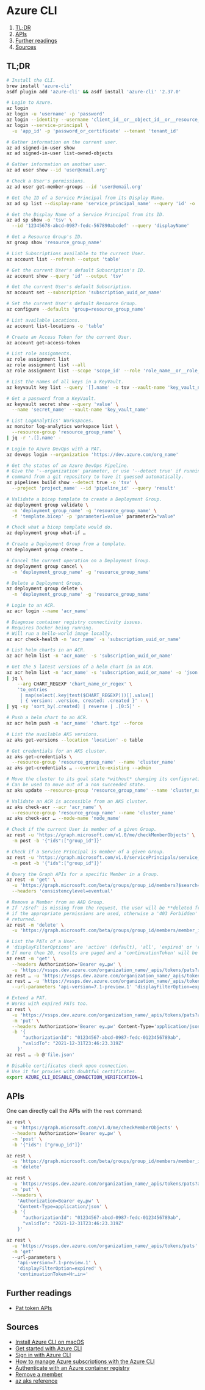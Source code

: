 # Azure CLI

1. [TL;DR](#tldr)
2. [APIs](#apis)
3. [Further readings](#further-readings)
4. [Sources](#sources)

## TL;DR

```sh
# Install the CLI.
brew install 'azure-cli'
asdf plugin add 'azure-cli' && asdf install 'azure-cli' '2.37.0'

# Login to Azure.
az login
az login -u 'username' -p 'password'
az login --identity --username 'client_id__or__object_id__or__resource_id'
az login --service-principal \
  -u 'app_id' -p 'password_or_certificate' --tenant 'tenant_id'

# Gather information on the current user.
az ad signed-in-user show
az ad signed-in-user list-owned-objects

# Gather information on another user.
az ad user show --id 'user@email.org'

# Check a User's permissions.
az ad user get-member-groups --id 'user@email.org'

# Get the ID of a Service Principal from its Display Name.
az ad sp list --display-name 'service_principal_name' --query 'id' -o 'tsv'

# Get the Display Name of a Service Principal from its ID.
az ad sp show -o 'tsv' \
  --id '12345678-abcd-0987-fedc-567890abcdef' --query 'displayName'

# Get a Resource Group's ID.
az group show 'resource_group_name'

# List Subscriptions available to the current User.
az account list --refresh --output 'table'

# Get the current User's default Subscription's ID.
az account show --query 'id' --output 'tsv'

# Get the current User's default Subscription.
az account set --subscription 'subscription_uuid_or_name'

# Set the current User's default Resource Group.
az configure --defaults 'group=resource_group_name'

# List available Locations.
az account list-locations -o 'table'

# Create an Access Token for the current User.
az account get-access-token

# List role assignments.
az role assignment list
az role assignment list --all
az role assignment list --scope 'scope_id' --role 'role_name__or__role_id'

# List the names of all keys in a KeyVault.
az keyvault key list --query '[].name' -o tsv --vault-name 'key_vault_name'

# Get a password from a KeyVault.
az keyvault secret show --query 'value' \
  --name 'secret_name' --vault-name 'key_vault_name'

# List LogAnalytics' Workspaces.
az monitor log-analytics workspace list \
  --resource-group 'resource_group_name' \
| jq -r '.[].name' -

# Login to Azure DevOps with a PAT.
az devops login --organization 'https://dev.azure.com/org_name'

# Get the status of an Azure DevOps Pipeline.
# Give the '--organization' parameter, or use '--detect true' if running the
# command from a git repository to have it guessed automatically.
az pipelines build show --detect true -o 'tsv' \
  --project 'project_name' --id 'pipeline_id' --query 'result'

# Validate a bicep template to create a Deployment Group.
az deployment group validate \
  -n 'deployment_group_name' -g 'resource_group_name' \
  -f 'template.bicep' -p 'parameter1=value' parameter2="value"

# Check what a bicep template would do.
az deployment group what-if …

# Create a Deployment Group from a template.
az deployment group create …

# Cancel the current operation on a Deployment Group.
az deployment group cancel \
  -n 'deployment_group_name' -g 'resource_group_name'

# Delete a Deployment Group.
az deployment group delete \
  -n 'deployment_group_name' -g 'resource_group_name'

# Login to an ACR.
az acr login --name 'acr_name'

# Diagnose container registry connectivity issues.
# Requires Docker being running.
# Will run a hello-world image locally.
az acr check-health -n 'acr_name' -s 'subscription_uuid_or_name'

# List helm charts in an ACR.
az acr helm list -n 'acr_name' -s 'subscription_uuid_or_name'

# Get the 5 latest versions of a helm chart in an ACR.
az acr helm list -n 'acr_name' -s 'subscription_uuid_or_name' -o 'json' \
| jq \
    --arg CHART_REGEXP 'chart_name_or_regex' \
    'to_entries
     | map(select(.key|test($CHART_REGEXP)))[].value[]
     | { version: .version, created: .created }' - \
| yq -sy 'sort_by(.created) | reverse | .[0:5]' -

# Push a helm chart to an ACR.
az acr helm push -n 'acr_name' 'chart.tgz' --force

# List the available AKS versions.
az aks get-versions --location 'location' -o table

# Get credentials for an AKS cluster.
az aks get-credentials \
  --resource-group 'resource_group_name' --name 'cluster_name'
az aks get-credentials … --overwrite-existing --admin

# Move the cluster to its goal state *without* changing its configuration.
# Can be used to move out of a non succeeded state.
az aks update --resource-group 'resource_group_name' --name 'cluster_name' --yes

# Validate an ACR is accessible from an AKS cluster.
az aks check-acr --acr 'acr_name' \
  --resource-group 'resource_group_name' --name 'cluster_name'
az aks check-acr … --node-name 'node_name'

# Check if the current User is member of a given Group.
az rest -u 'https://graph.microsoft.com/v1.0/me/checkMemberObjects' \
  -m post -b '{"ids":["group_id"]}'

# Check if a Service Principal is member of a given Group.
az rest -u 'https://graph.microsoft.com/v1.0/servicePrincipals/service_principal_id/checkMemberObjects' \
  -m post -b '{"ids":["group_id"]}'

# Query the Graph APIs for a specific Member in a Group.
az rest -m 'get' \
  -u 'https://graph.microsoft.com/beta/groups/group_id/members?$search="displayName:group_display_name"&$select=displayName' \
  --headers 'consistencylevel=eventual'

# Remove a Member from an AAD Group.
# If '/$ref' is missing from the request, the user will be **deleted from AAD**
# if the appropriate permissions are used, otherwise a '403 Forbidden' error is
# returned.
az rest -m 'delete' \
  -u 'https://graph.microsoft.com/beta/groups/group_id/members/member_id/$ref'

# List the PATs of a User.
# 'displayFilterOptions' are 'active' (default), 'all', 'expired' or 'revoked'.
# If more then 20, results are paged and a 'continuationToken' will be returned.
az rest -m 'get' \
  --headers Authorization='Bearer ey…pw' \
  -u 'https://vssps.dev.azure.com/organization_name/_apis/tokens/pats?api-version=7.1-preview.1'
az rest … -u 'https://vssps.dev.azure.com/organization_name/_apis/tokens/pats?api-version=7.1-preview.1&displayFilterOption=revoked&isSortAscending=false'
az rest … -u 'https://vssps.dev.azure.com/organization_name/_apis/tokens/pats' \
  --url-parameters 'api-version=7.1-preview.1' 'displayFilterOption=expired' continuationToken='Hr…in='

# Extend a PAT.
# Works with expired PATs too.
az rest \
  -u 'https://vssps.dev.azure.com/organization_name/_apis/tokens/pats?api-version=7.1-preview.1' \
  -m 'put' \
  --headers Authorization='Bearer ey…pw' Content-Type='application/json' \
  -b '{
	  "authorizationId": "01234567-abcd-0987-fedc-0123456789ab",
	  "validTo": "2021-12-31T23:46:23.319Z"
    }'
az rest … -b @'file.json'

# Disable certificates check upon connection.
# Use it for proxies with doubtful certificates.
export AZURE_CLI_DISABLE_CONNECTION_VERIFICATION=1
```

## APIs

One can directly call the APIs with the `rest` command:

```sh
az rest \
  -u 'https://graph.microsoft.com/v1.0/me/checkMemberObjects' \
  --headers Authorization='Bearer ey…pw' \
  -m 'post' \
  -b '{"ids": ["group_id"]}'

az rest \
  -u 'https://graph.microsoft.com/beta/groups/group_id/members/member_id/$ref' \
  -m 'delete'

az rest \
  -u 'https://vssps.dev.azure.com/organization_name/_apis/tokens/pats?api-version=7.1-preview.1' \
  -m 'put' \
  --headers \
    'Authorization=Bearer ey…pw' \
    'Content-Type=application/json' \
  -b '{
	  "authorizationId": "01234567-abcd-0987-fedc-0123456789ab",
	  "validTo": "2021-12-31T23:46:23.319Z"
    }'

az rest \
  -u 'https://vssps.dev.azure.com/organization_name/_apis/tokens/pats' \
  -m 'get'
  --url-parameters \
    'api-version=7.1-preview.1' \
    'displayFilterOption=expired' \
    'continuationToken=Hr…in='
```

## Further readings

- [Pat token APIs]

## Sources

- [Install Azure CLI on macOS]
- [Get started with Azure CLI]
- [Sign in with Azure CLI]
- [How to manage Azure subscriptions with the Azure CLI]
- [Authenticate with an Azure container registry]
- [Remove a member]
- [az aks reference]

<!-- external references -->
[authenticate with an azure container registry]: https://docs.microsoft.com/en-us/azure/container-registry/container-registry-authentication?tabs=azure-cli
[az aks reference]: https://learn.microsoft.com/en-us/cli/azure/aks?view=azure-cli-latest
[get started with azure cli]: https://docs.microsoft.com/en-us/cli/azure/get-started-with-azure-cli
[how to manage azure subscriptions with the azure cli]: https://docs.microsoft.com/en-us/cli/azure/manage-azure-subscriptions-azure-cli
[install azure cli on macos]: https://docs.microsoft.com/en-us/cli/azure/install-azure-cli-macos
[pat token apis]: https://docs.microsoft.com/en-us/rest/api/azure/devops/tokens/pats/list?view=azure-devops-rest-7.1
[remove a member]: https://docs.microsoft.com/en-us/graph/api/group-delete-members?view=graph-rest-1.0&tabs=http
[sign in with azure cli]: https://docs.microsoft.com/en-us/cli/azure/authenticate-azure-cli
